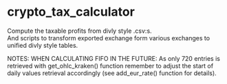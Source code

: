 # crypto_tax_calculator
Compute the taxable profits from divly style .csv:s.  
And scripts to transform exported exchange form various exchanges to unified divly style tables.


NOTES:
WHEN CALCULATING FIFO IN THE FUTURE: As only 720 entries is retrieved with get_ohlc_kraken() function remember to adjust the start of daily values retrieval accordingly (see add_eur_rate() function for details).
